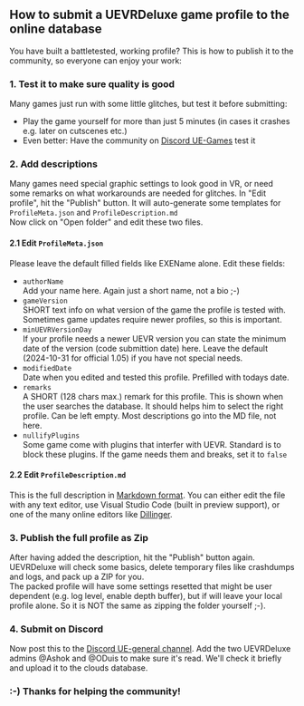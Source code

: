 ## How to submit a UEVRDeluxe game profile to the online database
You have built a battletested, working profile? This is how to publish it to the community, so everyone can enjoy your work:
### 1. Test it to make sure quality is good
Many games just run with some little glitches, but test it before submitting:
- Play the game yourself for more than just 5 minutes (in cases it crashes e.g. later on cutscenes etc.)
- Even better: Have the community on [Discord UE-Games](https://discord.com/channels/747967102895390741/1062167556129030164) test it
### 2. Add descriptions
Many games need special graphic settings to look good in VR, or need some remarks on what workarounds are needed for glitches. In "Edit profile", hit the "Publish" button. It will auto-generate some templates for ```ProfileMeta.json``` and ```ProfileDescription.md```  
Now click on "Open folder" and edit these two files.
#### 2.1 Edit ```ProfileMeta.json```
Please leave the default filled fields like EXEName alone. Edit these fields:
- ```authorName```  
Add your name here. Again just a short name, not a bio ;-)
- ```gameVersion```  
SHORT text info on what version of the game the profile is tested with. Sometimes game updates require newer profiles, so this is important.
- ```minUEVRVersionDay```  
If your profile needs a newer UEVR version you can state the minimum date of the version (code submittion date) here. Leave the default (2024-10-31 for official 1.05) if you have not special needs.
- ```modifiedDate```  
Date when you edited and tested this profile. Prefilled with todays date.
- ```remarks```  
A SHORT (128 chars max.) remark for this profile. This is shown when the user searches the database. It should helps him to select the right profile. Can be left empty.
Most descriptions go into the MD file, not here.
- ```nullifyPlugins```  
Some game come with plugins that interfer with UEVR. Standard is to block these plugins. If the game needs them and breaks, set it to ```false```

#### 2.2 Edit ```ProfileDescription.md```
This is the full description in [Markdown format](https://www.markdownguide.org/basic-syntax/). You can either edit the file with any text editor, use Visual Studio Code (built in preview support), or one of the many online editors like [Dillinger](https://dillinger.io/).

### 3. Publish the full profile as Zip
After having added the description, hit the "Publish" button again. UEVRDeluxe will check some basics, delete temporary files like crashdumps and logs, and pack up a ZIP for you.  
The packed profile will have some settings resetted that might be user dependent (e.g. log level, enable depth buffer), but if will leave your local profile alone. So it is NOT the same as zipping the folder yourself ;-).
### 4. Submit on Discord
Now post this to the [Discord UE-general channel](https://discord.com/channels/747967102895390741/947806014344925274). Add the two UEVRDeluxe admins @Ashok and @ODuis to make sure it's read. We'll check it briefly and upload it to the clouds database.  
  
### :-) Thanks for helping the community!

